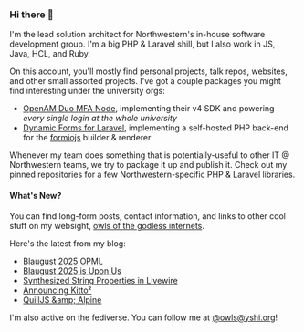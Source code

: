 ### Hi there 👋
I'm the lead solution architect for Northwestern's in-house software development group. I'm a big PHP & Laravel shill, but I also work in JS, Java, HCL, and Ruby.

On this account, you'll mostly find personal projects, talk repos, websites, and other small assorted projects. I've got a couple packages you might find interesting under the university orgs:

- [OpenAM Duo MFA Node](https://github.com/NUIT-ISO/duo-universal-prompt-auth-node), implementing their v4 SDK and powering *every single login at the whole university*
- [Dynamic Forms for Laravel](https://github.com/NIT-Administrative-Systems/dynamic-forms), implementing a self-hosted PHP back-end for the [formiojs](https://github.com/formio/formio.js/) builder & renderer

Whenever my team does something that is potentially-useful to other IT @ Northwestern teams, we try to package it up and publish it. Check out my pinned repositories for a few Northwestern-specific PHP & Laravel libraries.

#### What's New?
You can find long-form posts, contact information, and links to other cool stuff on my websight, [owls of the godless internets](https://godless-internets.org).

Here's the latest from my blog:

<!-- BLOG-POST-LIST:START -->
- [Blaugust 2025 OPML](https://godless-internets.org/2025/08/01/blaugust-2025-opml)
- [Blaugust 2025 is Upon Us](https://godless-internets.org/2025/08/01/blaugust-2025-is-upon-us)
- [Synthesized String Properties in Livewire](https://godless-internets.org/2025/02/17/synthesized-string-properties-in-livewire)
- [Announcing Kitto²](https://godless-internets.org/2025/02/09/announcing-kitto2)
- [QuillJS &amp;amp; Alpine](https://godless-internets.org/2025/01/25/quilljs-alpine)
<!-- BLOG-POST-LIST:END -->

I'm also active on the fediverse. You can follow me at [@owls@yshi.org](https://mastodon.yshi.org/@owls)!
